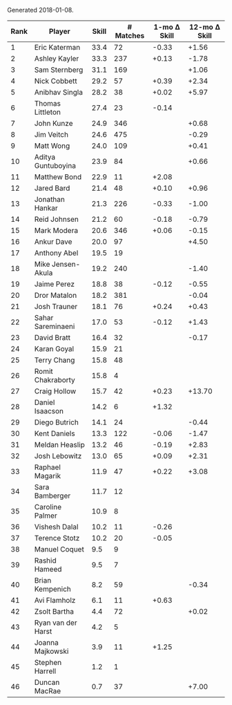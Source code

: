 Generated 2018-01-08.

| Rank | Player             | Skill | # Matches | 1-mo Δ Skill | 12-mo Δ Skill |
|------|--------------------|-------|-----------|--------------|---------------|
|    1 | Eric Katerman      |  33.4 |        72 |        -0.33 |         +1.56 |
|    2 | Ashley Kayler      |  33.3 |       237 |        +0.13 |         -1.78 |
|    3 | Sam Sternberg      |  31.1 |       169 |              |         +1.06 |
|    4 | Nick Cobbett       |  29.2 |        57 |        +0.39 |         +2.34 |
|    5 | Anibhav Singla     |  28.2 |        38 |        +0.02 |         +5.97 |
|    6 | Thomas Littleton   |  27.4 |        23 |        -0.14 |               |
|    7 | John Kunze         |  24.9 |       346 |              |         +0.68 |
|    8 | Jim Veitch         |  24.6 |       475 |              |         -0.29 |
|    9 | Matt Wong          |  24.0 |       109 |              |         +0.41 |
|   10 | Aditya Guntuboyina |  23.9 |        84 |              |         +0.66 |
|   11 | Matthew Bond       |  22.9 |        11 |        +2.08 |               |
|   12 | Jared Bard         |  21.4 |        48 |        +0.10 |         +0.96 |
|   13 | Jonathan Hankar    |  21.3 |       226 |        -0.33 |         -1.00 |
|   14 | Reid Johnsen       |  21.2 |        60 |        -0.18 |         -0.79 |
|   15 | Mark Modera        |  20.6 |       346 |        +0.06 |         -0.15 |
|   16 | Ankur Dave         |  20.0 |        97 |              |         +4.50 |
|   17 | Anthony Abel       |  19.5 |        19 |              |               |
|   18 | Mike Jensen-Akula  |  19.2 |       240 |              |         -1.40 |
|   19 | Jaime Perez        |  18.8 |        38 |        -0.12 |         -0.55 |
|   20 | Dror Matalon       |  18.2 |       381 |              |         -0.04 |
|   21 | Josh Trauner       |  18.1 |        76 |        +0.24 |         +0.43 |
|   22 | Sahar Sareminaeni  |  17.0 |        53 |        -0.12 |         +1.43 |
|   23 | David Bratt        |  16.4 |        32 |              |         -0.17 |
|   24 | Karan Goyal        |  15.9 |        21 |              |               |
|   25 | Terry Chang        |  15.8 |        48 |              |               |
|   26 | Romit Chakraborty  |  15.8 |         4 |              |               |
|   27 | Craig Hollow       |  15.7 |        42 |        +0.23 |        +13.70 |
|   28 | Daniel Isaacson    |  14.2 |         6 |        +1.32 |               |
|   29 | Diego Butrich      |  14.1 |        24 |              |         -0.44 |
|   30 | Kent Daniels       |  13.3 |       122 |        -0.06 |         -1.47 |
|   31 | Meldan Heaslip     |  13.2 |        46 |        -0.19 |         +2.83 |
|   32 | Josh Lebowitz      |  13.0 |        65 |        +0.09 |         +2.31 |
|   33 | Raphael Magarik    |  11.9 |        47 |        +0.22 |         +3.08 |
|   34 | Sara Bamberger     |  11.7 |        12 |              |               |
|   35 | Caroline Palmer    |  10.9 |         8 |              |               |
|   36 | Vishesh Dalal      |  10.2 |        11 |        -0.26 |               |
|   37 | Terence Stotz      |  10.2 |        20 |        -0.05 |               |
|   38 | Manuel Coquet      |   9.5 |         9 |              |               |
|   39 | Rashid Hameed      |   9.5 |         7 |              |               |
|   40 | Brian Kempenich    |   8.2 |        59 |              |         -0.34 |
|   41 | Avi Flamholz       |   6.1 |        11 |        +0.63 |               |
|   42 | Zsolt Bartha       |   4.4 |        72 |              |         +0.02 |
|   43 | Ryan van der Harst |   4.2 |         5 |              |               |
|   44 | Joanna Majkowski   |   3.9 |        11 |        +1.25 |               |
|   45 | Stephen Harrell    |   1.2 |         1 |              |               |
|   46 | Duncan MacRae      |   0.7 |        37 |              |         +7.00 |